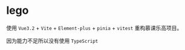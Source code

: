 # lego

使用 `Vue3.2` + `Vite` + `Element-plus` + `pinia` + `vitest` 重构慕课乐高项目。

因为能力不足所以没有使用 `TypeScript`
